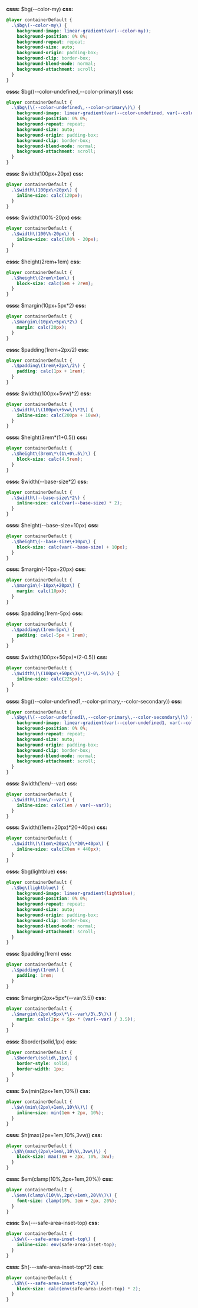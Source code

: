 **csss:** $bg(--color-my)
**css:**
```css
@layer containerDefault {
  .\$bg\(--color-my\) {
    background-image: linear-gradient(var(--color-my));
    background-position: 0% 0%;
    background-repeat: repeat;
    background-size: auto;
    background-origin: padding-box;
    background-clip: border-box;
    background-blend-mode: normal;
    background-attachment: scroll;
  }
}
```

**csss:** $bg((--color-undefined,--color-primary))
**css:**
```css
@layer containerDefault {
  .\$bg\(\(--color-undefined\,--color-primary\)\) {
    background-image: linear-gradient(var(--color-undefined, var(--color-primary)));
    background-position: 0% 0%;
    background-repeat: repeat;
    background-size: auto;
    background-origin: padding-box;
    background-clip: border-box;
    background-blend-mode: normal;
    background-attachment: scroll;
  }
}
```

**csss:** $width(100px+20px)
**css:**
```css
@layer containerDefault {
  .\$width\(100px\+20px\) {
    inline-size: calc(120px);
  }
}
```

**csss:** $width(100%-20px)
**css:**
```css
@layer containerDefault {
  .\$width\(100\%-20px\) {
    inline-size: calc(100% - 20px);
  }
}
```

**csss:** $height(2rem+1em)
**css:**
```css
@layer containerDefault {
  .\$height\(2rem\+1em\) {
    block-size: calc(1em + 2rem);
  }
}
```

**csss:** $margin(10px+5px*2)
**css:**
```css
@layer containerDefault {
  .\$margin\(10px\+5px\*2\) {
    margin: calc(20px);
  }
}
```

**csss:** $padding(1rem+2px/2)
**css:**
```css
@layer containerDefault {
  .\$padding\(1rem\+2px\/2\) {
    padding: calc(1px + 1rem);
  }
}
```

**csss:** $width((100px+5vw)*2)
**css:**
```css
@layer containerDefault {
  .\$width\(\(100px\+5vw\)\*2\) {
    inline-size: calc(200px + 10vw);
  }
}
```

**csss:** $height(3rem*(1+0.5))
**css:**
```css
@layer containerDefault {
  .\$height\(3rem\*\(1\+0\.5\)\) {
    block-size: calc(4.5rem);
  }
}
```

**csss:** $width(--base-size*2)
**css:**
```css
@layer containerDefault {
  .\$width\(--base-size\*2\) {
    inline-size: calc(var(--base-size) * 2);
  }
}
```

**csss:** $height(--base-size+10px)
**css:**
```css
@layer containerDefault {
  .\$height\(--base-size\+10px\) {
    block-size: calc(var(--base-size) + 10px);
  }
}
```

**csss:** $margin(-10px+20px)
**css:**
```css
@layer containerDefault {
  .\$margin\(-10px\+20px\) {
    margin: calc(10px);
  }
}
```

**csss:** $padding(1rem-5px)
**css:**
```css
@layer containerDefault {
  .\$padding\(1rem-5px\) {
    padding: calc(-5px + 1rem);
  }
}
```

**csss:** $width((100px+50px)*(2-0.5))
**css:**
```css
@layer containerDefault {
  .\$width\(\(100px\+50px\)\*\(2-0\.5\)\) {
    inline-size: calc(225px);
  }
}
```

**csss:** $bg((--color-undefined1,--color-primary,--color-secondary))
**css:**
```css
@layer containerDefault {
  .\$bg\(\(--color-undefined1\,--color-primary\,--color-secondary\)\) {
    background-image: linear-gradient(var(--color-undefined1, var(--color-primary, var(--color-secondary))));
    background-position: 0% 0%;
    background-repeat: repeat;
    background-size: auto;
    background-origin: padding-box;
    background-clip: border-box;
    background-blend-mode: normal;
    background-attachment: scroll;
  }
}
```

**csss:** $width(1em/--var)
**css:**
```css
@layer containerDefault {
  .\$width\(1em\/--var\) {
    inline-size: calc(1em / var(--var));
  }
}
```

**csss:** $width((1em+20px)*20+40px)
**css:**
```css
@layer containerDefault {
  .\$width\(\(1em\+20px\)\*20\+40px\) {
    inline-size: calc(20em + 440px);
  }
}
```

**csss:** $bg(lightblue)
**css:**
```css
@layer containerDefault {
  .\$bg\(lightblue\) {
    background-image: linear-gradient(lightblue);
    background-position: 0% 0%;
    background-repeat: repeat;
    background-size: auto;
    background-origin: padding-box;
    background-clip: border-box;
    background-blend-mode: normal;
    background-attachment: scroll;
  }
}
```

**csss:** $padding(1rem)
**css:**
```css
@layer containerDefault {
  .\$padding\(1rem\) {
    padding: 1rem;
  }
}
```

**csss:** $margin(2px+5px*(--var/3.5))
**css:**
```css
@layer containerDefault {
  .\$margin\(2px\+5px\*\(--var\/3\.5\)\) {
    margin: calc(2px + 5px * (var(--var) / 3.5));
  }
}
```

**csss:** $border(solid,1px)
**css:**
```css
@layer containerDefault {
  .\$border\(solid\,1px\) {
    border-style: solid;
    border-width: 1px;
  }
}
```

**csss:** $w(min(2px+1em,10%))
**css:**
```css
@layer containerDefault {
  .\$w\(min\(2px\+1em\,10\%\)\) {
    inline-size: min(1em + 2px, 10%);
  }
}
```

**csss:** $h(max(2px+1em,10%,3vw))
**css:**
```css
@layer containerDefault {
  .\$h\(max\(2px\+1em\,10\%\,3vw\)\) {
    block-size: max(1em + 2px, 10%, 3vw);
  }
}
```

**csss:** $em(clamp(10%,2px+1em,20%))
**css:**
```css
@layer containerDefault {
  .\$em\(clamp\(10\%\,2px\+1em\,20\%\)\) {
    font-size: clamp(10%, 1em + 2px, 20%);
  }
}
```

**csss:** $w(---safe-area-inset-top)
**css:**
```css
@layer containerDefault {
  .\$w\(---safe-area-inset-top\) {
    inline-size: env(safe-area-inset-top);
  }
}
```

**csss:** $h(---safe-area-inset-top*2)
**css:**
```css
@layer containerDefault {
  .\$h\(---safe-area-inset-top\*2\) {
    block-size: calc(env(safe-area-inset-top) * 2);
  }
}
```